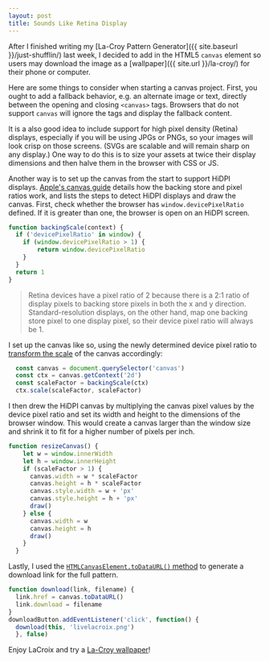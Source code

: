 ```yaml
---
layout: post
title: Sounds Like Retina Display
---
```

After I finished writing my [La-Croy Pattern Generator]({{ site.baseurl }}/just-shufflin/) last week, I decided to add in the HTML5 `canvas` element so users may download the image as a [wallpaper]({{ site.url }}/la-croy/) for their phone or computer.  

Here are some things to consider when starting a canvas project. First, you ought to add a fallback behavior, e.g. an alternate image or text, directly between the opening and closing `<canvas>` tags. Browsers that do not support `canvas` will ignore the tags and display the fallback content.  

It is a also good idea to include support for high pixel density (Retina) displays, especially if you will be using JPGs or PNGs, so your images will look crisp on those screens. (SVGs are scalable and will remain sharp on any display.) One way to do this is to size your assets at twice their display dimensions and then halve them in the browser with CSS or JS.

Another way is to set up the canvas from the start to support HiDPI displays. [Apple's canvas guide](https://developer.apple.com/library/content/documentation/AudioVideo/Conceptual/HTML-canvas-guide/SettingUptheCanvas/SettingUptheCanvas.html) details how the backing store and pixel ratios work, and lists the steps to detect HiDPI displays and draw the canvas. First, check whether the browser has `window.devicePixelRatio` defined. If it is greater than one, the browser is open on an HiDPI screen.
```js
function backingScale(context) {
  if ('devicePixelRatio' in window) {
    if (window.devicePixelRatio > 1) {
        return window.devicePixelRatio
    }
  }
  return 1
}
```
> Retina devices have a pixel ratio of 2 because there is a 2:1 ratio of display pixels to backing store pixels in both the x and y direction. Standard-resolution displays, on the other hand, map one backing store pixel to one display pixel, so their device pixel ratio will always be 1.

I set up the canvas like so, using the newly determined device pixel ratio to [transform the scale](https://developer.mozilla.org/en-US/docs/Web/API/CanvasRenderingContext2D/scale) of the canvas accordingly:
```js
  const canvas = document.querySelector('canvas')
  const ctx = canvas.getContext('2d')
  const scaleFactor = backingScale(ctx)
  ctx.scale(scaleFactor, scaleFactor)
```
I then drew the HiDPI canvas by multiplying the canvas pixel values by the device pixel ratio and set its width and height to the dimensions of the browser window. This would create a canvas larger than the window size and shrink it to fit for a higher number of pixels per inch.
```js
function resizeCanvas() {
    let w = window.innerWidth
    let h = window.innerHeight
    if (scaleFactor > 1) {
      canvas.width = w * scaleFactor
      canvas.height = h * scaleFactor
      canvas.style.width = w + 'px'
      canvas.style.height = h + 'px'
      draw()
    } else {
      canvas.width = w
      canvas.height = h
      draw()
    }
  }
```
Lastly, I used the [`HTMLCanvasElement.toDataURL()` method](https://developer.mozilla.org/en-US/docs/Web/API/HTMLCanvasElement/toDataURL) to generate a download link for the full pattern.
```js
function download(link, filename) {
  link.href = canvas.toDataURL()
  link.download = filename
}
downloadButton.addEventListener('click', function() {
  download(this, 'livelacroix.png')
  }, false)
```
Enjoy LaCroix and try a [La-Croy wallpaper](http://jingyufanclub.co/la-croy/)!
